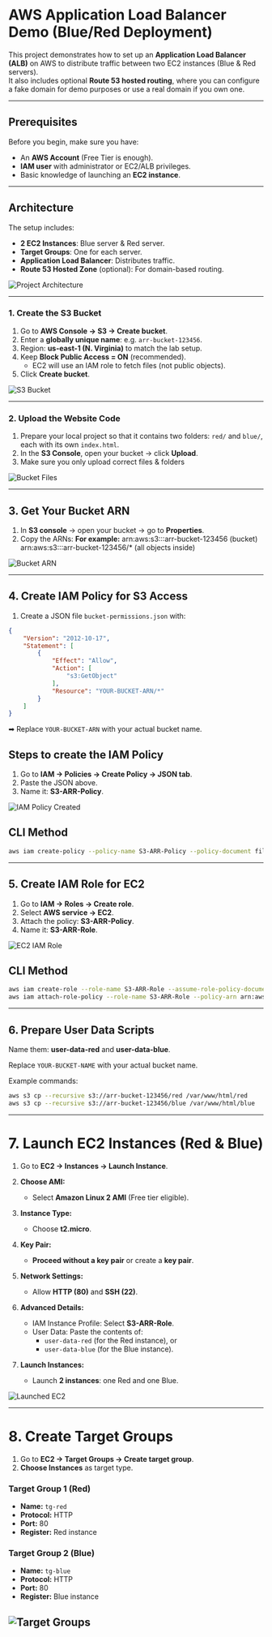 # AWS Application Load Balancer Demo (Blue/Red Deployment)

This project demonstrates how to set up an **Application Load Balancer (ALB)** on AWS to distribute traffic between two EC2 instances (Blue & Red servers).  
It also includes optional **Route 53 hosted routing**, where you can configure a fake domain for demo purposes or use a real domain if you own one.  

---

## Prerequisites
Before you begin, make sure you have:
- An **AWS Account** (Free Tier is enough).
- **IAM user** with administrator or EC2/ALB privileges.
- Basic knowledge of launching an **EC2 instance**.

---

## Architecture
The setup includes:
- **2 EC2 Instances**: Blue server & Red server.
- **Target Groups**: One for each server.
- **Application Load Balancer**: Distributes traffic.
- **Route 53 Hosted Zone** (optional): For domain-based routing.

![Project Architecture](images/aws_alb_demo_architecture.png)

---

### 1. Create the S3 Bucket
1. Go to **AWS Console → S3 → Create bucket**.  
2. Enter a **globally unique name**: e.g. `arr-bucket-123456`.  
3. Region: **us-east-1 (N. Virginia)** to match the lab setup.  
4. Keep **Block Public Access = ON** (recommended).  
   - EC2 will use an IAM role to fetch files (not public objects).  
5. Click **Create bucket**.  

![S3 Bucket](images/mybucket.jpg)

---

### 2. Upload the Website Code
1. Prepare your local project so that it contains two folders: `red/` and `blue/`, each with its own `index.html`.  
2. In the **S3 Console**, open your bucket → click **Upload**.  
3. Make sure you only upload correct files & folders

![Bucket Files](images/s3files.jpg)

---

## 3. Get Your Bucket ARN
1. In **S3 console** → open your bucket → go to **Properties**.  
2. Copy the ARNs: 
**For example:**
arn:aws:s3:::arr-bucket-123456 (bucket)  
arn:aws:s3:::arr-bucket-123456/* (all objects inside)  

![Bucket ARN](images/bucketarn.jpg)

---

## 4. Create IAM Policy for S3 Access
1. Create a JSON file `bucket-permissions.json` with:

```json
{
    "Version": "2012-10-17",
    "Statement": [
        {
            "Effect": "Allow",
            "Action": [
                "s3:GetObject"
            ],
            "Resource": "YOUR-BUCKET-ARN/*"
        }
    ]
}
```
➡ Replace `YOUR-BUCKET-ARN` with your actual bucket name.

## Steps to create the IAM Policy

1. Go to **IAM → Policies → Create Policy → JSON tab**.  
2. Paste the JSON above.  
3. Name it: **S3-ARR-Policy**.  

![IAM Policy Created](images/iampolicy.jpg)

## CLI Method

```bash
aws iam create-policy --policy-name S3-ARR-Policy --policy-document file://bucket-permissions.json
```

---

## 5. Create IAM Role for EC2

1. Go to **IAM → Roles → Create role**.  
2. Select **AWS service → EC2**.  
3. Attach the policy: **S3-ARR-Policy**.  
4. Name it: **S3-ARR-Role**.  

![EC2 IAM Role](images/ec2role.jpg)


## CLI Method 

```bash
aws iam create-role --role-name S3-ARR-Role --assume-role-policy-document file://ec2-trust-policy.json
aws iam attach-role-policy --role-name S3-ARR-Role --policy-arn arn:aws:iam::123456789012:policy/S3-ARR-Policy
```

---

## 6. Prepare User Data Scripts

Name them: **user-data-red** and **user-data-blue**.  

Replace `YOUR-BUCKET-NAME` with your actual bucket name.  

Example commands:  

```bash
aws s3 cp --recursive s3://arr-bucket-123456/red /var/www/html/red
aws s3 cp --recursive s3://arr-bucket-123456/blue /var/www/html/blue
```

---

# 7. Launch EC2 Instances (Red & Blue)

1. Go to **EC2 → Instances → Launch Instance**.

2. **Choose AMI:**
   - Select **Amazon Linux 2 AMI** (Free tier eligible).

3. **Instance Type:**
   - Choose **t2.micro**.

4. **Key Pair:**
   - **Proceed without a key pair** or create a **key pair**.

5. **Network Settings:**
   - Allow **HTTP (80)** and **SSH (22)**.

6. **Advanced Details:**
   - IAM Instance Profile: Select **S3-ARR-Role**.
   - User Data: Paste the contents of:
     - `user-data-red` (for the Red instance), or
     - `user-data-blue` (for the Blue instance).

7. **Launch Instances:**
   - Launch **2 instances**: one Red and one Blue.

![Launched EC2](images/launcedec2.jpg)

---

# 8. Create Target Groups

1. Go to **EC2 → Target Groups → Create target group**.  
2. **Choose Instances** as target type.  

### Target Group 1 (Red)
- **Name:** `tg-red`  
- **Protocol:** HTTP  
- **Port:** 80  
- **Register:** Red instance  

### Target Group 2 (Blue)
- **Name:** `tg-blue`  
- **Protocol:** HTTP  
- **Port:** 80  
- **Register:** Blue instance  

![Target Groups](images/createdtargetgrps.jpg)
---

